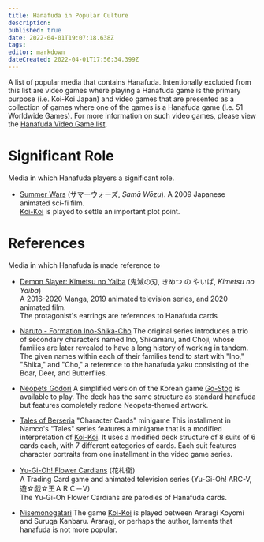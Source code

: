 ```yaml
---
title: Hanafuda in Popular Culture
description: 
published: true
date: 2022-04-01T19:07:18.638Z
tags: 
editor: markdown
dateCreated: 2022-04-01T17:56:34.399Z
---
```


A list of popular media that contains Hanafuda. Intentionally excluded from this list are video games where playing a Hanafuda game is the primary purpose (i.e. Koi-Koi Japan) and video games that are presented as a collection of games where one of the games is a Hanafuda game (i.e. 51 Worldwide Games). For more information on such video games, please view the [Hanafuda Video Game list](/en/hanafuda/video-games).

# Significant Role
Media in which Hanafuda players a significant role.

* [Summer Wars](https://en.wikipedia.org/wiki/Summer_Wars) (サマーウォーズ, <i>Samā Wōzu</i>).
  A 2009 Japanese animated sci-fi film.  
  [Koi-Koi](/en/hanafuda/games/koi-koi) is played to settle an important plot point.

# References
Media in which Hanafuda is made reference to

* [Demon Slayer: Kimetsu no Yaiba](https://en.wikipedia.org/wiki/Demon_Slayer:_Kimetsu_no_Yaiba) (鬼滅の刃, きめつ の やいば, *Kimetsu no Yaiba*)  
  A 2016-2020 Manga, 2019 animated television series, and 2020 animated film.  
  The protagonist's earrings are references to Hanafuda cards

* [Naruto - Formation Ino-Shika-Cho](https://naruto.fandom.com/wiki/Formation_Ino%E2%80%93Shika%E2%80%93Ch%C5%8D)
	The original series introduces a trio of secondary characters named Ino, Shikamaru, and Choji, whose families are later revealed to have a long history of working in tandem. The given names within each of their families tend to start with "Ino," "Shika," and "Cho," a reference to the hanafuda yaku consisting of the Boar, Deer, and Butterflies.

* [Neopets Godori](http://www.neopets.com/games/godori/index.phtml)
  A simplified version of the Korean game [Go-Stop](/en/hanafuda/games/go-stop) is available to play. The deck has the same structure as standard hanafuda but features completely redone Neopets-themed artwork.

* [Tales of Berseria](https://en.wikipedia.org/wiki/Tales_of_Berseria) "Character Cards" minigame
	This installment in Namco's "Tales" series features a minigame that is a modified interpretation of [Koi-Koi](/en/hanafuda/games/koi-koi). It uses a modified deck structure of 8 suits of 6 cards each, with 7 different categories of cards. Each suit features character portraits from one installment in the video game series.

* [Yu-Gi-Oh! Flower Cardians](https://yugioh.fandom.com/wiki/Flower_Cardian) (花札衛)  
  A Trading Card game and animated television series (Yu-Gi-Oh! ARC-V, 遊☆戯☆王ＡＲＣ－Ⅴ)  
  The Yu-Gi-Oh Flower Cardians are parodies of Hanafuda cards.
  
* [Nisemonogatari](https://bakemonogatari.fandom.com/wiki/Nisemonogatari)
  The game [Koi-Koi](/en/hanafuda/games/koi-koi) is played between Araragi Koyomi and Suruga Kanbaru.  Araragi, or perhaps the author, laments that hanafuda is not more popular.
